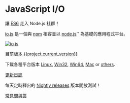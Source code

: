 # JavaScript I/O

讓 [ES6](es6.html) 走入 Node.js 社群！

[io.js](https://github.com/iojs/io.js) 是一個與 [npm](https://www.npmjs.com/) 相容並以 [node.js](https://nodejs.org/)&#8482; 為基礎的應用程式平台。

[![io.js](../images/1.0.0.png)](https://iojs.org/dist/v{{project.current_version}}/)

[目前版本 {{project.current_version}}](https://iojs.org/dist/v{{project.current_version}}/)

下載各種平台版本
[Linux](https://iojs.org/dist/v{{project.current_version}}/iojs-v{{project.current_version}}-linux-x64.tar.xz),
[Win32](https://iojs.org/dist/v{{project.current_version}}/iojs-v{{project.current_version}}-x86.msi),
[Win64](https://iojs.org/dist/v{{project.current_version}}/iojs-v{{project.current_version}}-x64.msi),
[Mac](https://iojs.org/dist/v{{project.current_version}}/iojs-v{{project.current_version}}.pkg) or
[others](https://iojs.org/dist/v{{project.current_version}}/).


[更新日誌](https://github.com/iojs/io.js/blob/v1.x/CHANGELOG.md)

每天定時釋出的 [Nightly releases](https://iojs.org/download/nightly/) 版本開放測試！

[常見問與答](faq.html)

